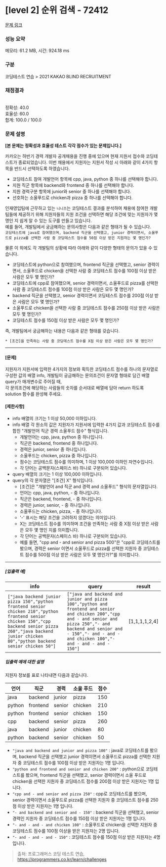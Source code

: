 # [level 2] 순위 검색 - 72412 

[문제 링크](https://programmers.co.kr/learn/courses/30/lessons/72412) 

### 성능 요약

메모리: 61.2 MB, 시간: 924.18 ms

### 구분

코딩테스트 연습 > 2021 KAKAO BLIND RECRUITMENT

### 채점결과

<br/>정확성: 40.0<br/>효율성: 60.0<br/>합계: 100.0 / 100.0

### 문제 설명

<p><strong>[본 문제는 정확성과 효율성 테스트 각각 점수가 있는 문제입니다.]</strong></p>

<p>카카오는 하반기 경력 개발자 공개채용을 진행 중에 있으며 현재 지원서 접수와 코딩테스트가 종료되었습니다. 이번 채용에서 지원자는 지원서 작성 시 아래와 같이 4가지 항목을 반드시 선택하도록 하였습니다.</p>

<ul>
<li>코딩테스트 참여 개발언어 항목에 cpp, java, python 중 하나를 선택해야 합니다.</li>
<li>지원 직군 항목에 backend와 frontend 중 하나를 선택해야 합니다.</li>
<li>지원 경력구분 항목에 junior와 senior 중 하나를 선택해야 합니다.</li>
<li>선호하는 소울푸드로 chicken과 pizza 중 하나를 선택해야 합니다.</li>
</ul>

<p>인재영입팀에 근무하고 있는 <code>니니즈</code>는 코딩테스트 결과를 분석하여 채용에 참여한 개발팀들에 제공하기 위해 지원자들의 지원 조건을 선택하면 해당 조건에 맞는 지원자가 몇 명인 지 쉽게 알 수 있는 도구를 만들고 있습니다.<br>
예를 들어, 개발팀에서 궁금해하는 문의사항은 다음과 같은 형태가 될 수 있습니다.<br>
<code>코딩테스트에 java로 참여했으며, backend 직군을 선택했고, junior 경력이면서, 소울푸드로 pizza를 선택한 사람 중 코딩테스트 점수를 50점 이상 받은 지원자는 몇 명인가?</code></p>

<p>물론 이 외에도 각 개발팀의 상황에 따라 아래와 같이 다양한 형태의 문의가 있을 수 있습니다.</p>

<ul>
<li>코딩테스트에 python으로 참여했으며, frontend 직군을 선택했고, senior 경력이면서, 소울푸드로 chicken을 선택한 사람 중 코딩테스트 점수를 100점 이상 받은 사람은 모두 몇 명인가?</li>
<li>코딩테스트에 cpp로 참여했으며, senior 경력이면서, 소울푸드로 pizza를 선택한 사람 중 코딩테스트 점수를 100점 이상 받은 사람은 모두 몇 명인가?</li>
<li>backend 직군을 선택했고, senior 경력이면서 코딩테스트 점수를 200점 이상 받은 사람은 모두 몇 명인가? </li>
<li>소울푸드로 chicken을 선택한 사람 중 코딩테스트 점수를 250점 이상 받은 사람은 모두 몇 명인가?</li>
<li>코딩테스트 점수를 150점 이상 받은 사람은 모두 몇 명인가?</li>
</ul>

<p>즉, 개발팀에서 궁금해하는 내용은 다음과 같은 형태를 갖습니다.</p>
<div class="highlight"><pre class="codehilite"><code>* [조건]을 만족하는 사람 중 코딩테스트 점수를 X점 이상 받은 사람은 모두 몇 명인가?
</code></pre></div>
<hr>

<h4><strong>[문제]</strong></h4>

<p>지원자가 지원서에 입력한 4가지의 정보와 획득한 코딩테스트 점수를 하나의 문자열로 구성한 값의 배열 info, 개발팀이 궁금해하는 문의조건이 문자열 형태로 담긴 배열 query가 매개변수로 주어질 때,<br>
각 문의조건에 해당하는 사람들의 숫자를 순서대로 배열에 담아 return 하도록 solution 함수를 완성해 주세요.</p>

<h4><strong>[제한사항]</strong></h4>

<ul>
<li>info 배열의 크기는 1 이상 50,000 이하입니다.</li>
<li>info 배열 각 원소의 값은 지원자가 지원서에 입력한 4가지 값과 코딩테스트 점수를 합친 "개발언어 직군 경력 소울푸드 점수" 형식입니다.

<ul>
<li>개발언어는 cpp, java, python 중 하나입니다.</li>
<li>직군은 backend, frontend 중 하나입니다.</li>
<li>경력은 junior, senior 중 하나입니다.</li>
<li>소울푸드는 chicken, pizza 중 하나입니다.</li>
<li>점수는 코딩테스트 점수를 의미하며, 1 이상 100,000 이하인 자연수입니다.</li>
<li>각 단어는 공백문자(스페이스 바) 하나로 구분되어 있습니다.</li>
</ul></li>
<li>query 배열의 크기는 1 이상 100,000 이하입니다.</li>
<li>query의 각 문자열은 "[조건] X" 형식입니다.

<ul>
<li>[조건]은 "개발언어 and 직군 and 경력 and 소울푸드" 형식의 문자열입니다.</li>
<li>언어는 cpp, java, python, - 중 하나입니다.</li>
<li>직군은 backend, frontend, - 중 하나입니다.</li>
<li>경력은 junior, senior, - 중 하나입니다.</li>
<li>소울푸드는 chicken, pizza, - 중 하나입니다.</li>
<li>'-' 표시는 해당 조건을 고려하지 않겠다는 의미입니다.</li>
<li>X는 코딩테스트 점수를 의미하며 조건을 만족하는 사람 중 X점 이상 받은 사람은 모두 몇 명인 지를 의미합니다.</li>
<li>각 단어는 공백문자(스페이스 바) 하나로 구분되어 있습니다.</li>
<li>예를 들면, "cpp and - and senior and pizza 500"은 "cpp로 코딩테스트를 봤으며, 경력은 senior 이면서 소울푸드로 pizza를 선택한 지원자 중 코딩테스트 점수를 500점 이상 받은 사람은 모두 몇 명인가?"를 의미합니다.</li>
</ul></li>
</ul>

<hr>

<h5><strong>[입출력 예]</strong></h5>
<table class="table">
        <thead><tr>
<th>info</th>
<th>query</th>
<th>result</th>
</tr>
</thead>
        <tbody><tr>
<td><code>["java backend junior pizza 150","python frontend senior chicken 210","python frontend senior chicken 150","cpp backend senior pizza 260","java backend junior chicken 80","python backend senior chicken 50"]</code></td>
<td><code>["java and backend and junior and pizza 100","python and frontend and senior and chicken 200","cpp and - and senior and pizza 250","- and backend and senior and - 150","- and - and - and chicken 100","- and - and - and - 150"]</code></td>
<td>[1,1,1,1,2,4]</td>
</tr>
</tbody>
      </table>
<h5><strong>입출력 예에 대한 설명</strong></h5>

<p>지원자 정보를 표로 나타내면 다음과 같습니다.</p>
<table class="table">
        <thead><tr>
<th>언어</th>
<th>직군</th>
<th>경력</th>
<th>소울 푸드</th>
<th>점수</th>
</tr>
</thead>
        <tbody><tr>
<td>java</td>
<td>backend</td>
<td>junior</td>
<td>pizza</td>
<td>150</td>
</tr>
<tr>
<td>python</td>
<td>frontend</td>
<td>senior</td>
<td>chicken</td>
<td>210</td>
</tr>
<tr>
<td>python</td>
<td>frontend</td>
<td>senior</td>
<td>chicken</td>
<td>150</td>
</tr>
<tr>
<td>cpp</td>
<td>backend</td>
<td>senior</td>
<td>pizza</td>
<td>260</td>
</tr>
<tr>
<td>java</td>
<td>backend</td>
<td>junior</td>
<td>chicken</td>
<td>80</td>
</tr>
<tr>
<td>python</td>
<td>backend</td>
<td>senior</td>
<td>chicken</td>
<td>50</td>
</tr>
</tbody>
      </table>
<ul>
<li><code>"java and backend and junior and pizza 100"</code> : java로 코딩테스트를 봤으며, backend 직군을 선택했고 junior 경력이면서 소울푸드로 pizza를 선택한 지원자 중 코딩테스트 점수를 100점 이상 받은 지원자는 1명 입니다.</li>
<li><code>"python and frontend and senior and chicken 200"</code> : python으로 코딩테스트를 봤으며, frontend 직군을 선택했고, senior 경력이면서 소울 푸드로 chicken을 선택한 지원자 중 코딩테스트 점수를 200점 이상 받은 지원자는 1명 입니다.</li>
<li><code>"cpp and - and senior and pizza 250"</code> : cpp로 코딩테스트를 봤으며, senior 경력이면서 소울푸드로 pizza를 선택한 지원자 중 코딩테스트 점수를 250점 이상 받은 지원자는 1명 입니다.</li>
<li><code>"- and backend and senior and - 150"</code> : backend 직군을 선택했고, senior 경력인 지원자 중 코딩테스트 점수를 150점 이상 받은 지원자는 1명 입니다.</li>
<li><code>"- and - and - and chicken 100"</code> : 소울푸드로 chicken을 선택한 지원자 중 코딩테스트 점수를 100점 이상을 받은 지원자는 2명 입니다.</li>
<li><code>"- and - and - and - 150"</code> : 코딩테스트 점수를 150점 이상 받은 지원자는 4명 입니다.</li>
</ul>


> 출처: 프로그래머스 코딩 테스트 연습, https://programmers.co.kr/learn/challenges